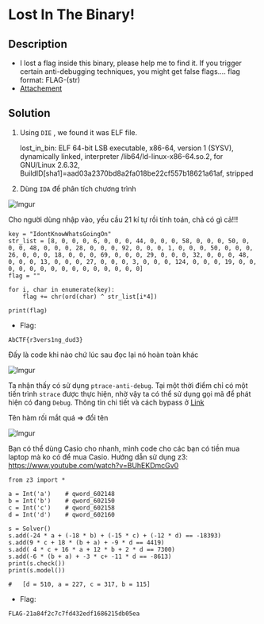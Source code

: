 # Lost In The Binary!

## Description

* I lost a flag inside this binary, please help me to find it. If you trigger certain anti-debugging techniques, you might get false flags…. flag format: FLAG-(str)
* [Attachement](https://mega.nz/file/ifgzQQCC#E1W0cSOFRvi7bE_v419rzwQB2jAHF0IsIRAWL6H1RNE)

## Solution

1. Using `DIE` , we found it was ELF file.

    lost_in_bin: ELF 64-bit LSB executable, x86-64, version 1 (SYSV), dynamically linked, interpreter /lib64/ld-linux-x86-64.so.2, for GNU/Linux 2.6.32, BuildID[sha1]=aad03a2370bd8a2fa018be22cf557b18621a61af, stripped

2. Dùng `IDA` để phân tích chương trình

![Imgur](https://i.imgur.com/jOr0V6f.png)

Cho người dùng nhập vào, yếu cầu 21 kí tự rồi tính toán, chả có gì cả!!!

```
key = "IdontKnowWhatsGoingOn"
str_list = [8, 0, 0, 0, 6, 0, 0, 0, 44, 0, 0, 0, 58, 0, 0, 0, 50, 0, 0, 0, 48, 0, 0, 0, 28, 0, 0, 0, 92, 0, 0, 0, 1, 0, 0, 0, 50, 0, 0, 0, 26, 0, 0, 0, 18, 0, 0, 0, 69, 0, 0, 0, 29, 0, 0, 0, 32, 0, 0, 0, 48, 0, 0, 0, 13, 0, 0, 0, 27, 0, 0, 0, 3, 0, 0, 0, 124, 0, 0, 0, 19, 0, 0, 0, 0, 0, 0, 0, 0, 0, 0, 0, 0, 0, 0, 0]
flag = ""

for i, char in enumerate(key):
    flag += chr(ord(char) ^ str_list[i*4])

print(flag)

```

* Flag:

```
AbCTF{r3vers1ng_dud3}
```

Đấy là code khi nào chứ lúc sau đọc lại nó hoàn toàn khác 

![Imgur](https://i.imgur.com/xEt7HnP.png)

Ta nhận thấy có sử dụng `ptrace-anti-debug`. Tại một thời điểm chỉ có một tiến trình `strace` được thực hiện, nhờ vậy ta có thể sử dụng gọi mã để phát hiện có đang `Debug`. Thông tin chi tiết và cách bypass ở [Link](https://seblau.github.io/posts/linux-anti-debugging)

Tên hàm rối mắt quá => đổi tên

![Imgur](https://i.imgur.com/pkbjzrt.png)

Bạn có thể dùng Casio cho nhanh, mình code cho các bạn có tiền mua laptop mà ko có để mua Casio. Hướng dẫn sử dụng z3: https://www.youtube.com/watch?v=BUhEKDmcGv0

```
from z3 import *

a = Int('a')	# qword_602148
b = Int('b')	# qword_602150
c = Int('c')	# qword_602158
d = Int('d')	# qword_602160

s = Solver()
s.add(-24 * a + (-18 * b) + (-15 * c) + (-12 * d) == -18393)
s.add(9 * c + 18 * (b + a) + -9 * d == 4419)
s.add( 4 * c + 16 * a + 12 * b + 2 * d == 7300)
s.add(-6 * (b + a) + -3 * c+ -11 * d == -8613)
print(s.check())
print(s.model())

#   [d = 510, a = 227, c = 317, b = 115]
```
* Flag:
```                                                                     
FLAG-21a84f2c7c7fd432edf1686215db05ea
```
